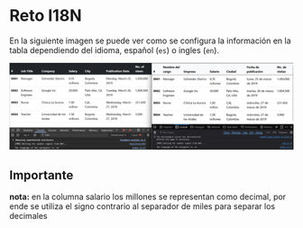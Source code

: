 # Reto I18N

En la siguiente imagen se puede ver como se configura la información en la tabla dependiendo del idioma, español (`es`) o ingles (`en`). 

<img src="./imgs/muestra.png" alt="muestra" />


## Importante
**nota:** en la columna salario los millones se representan como decimal, por ende se utiliza el signo contrario al separador de miles para separar los decimales
